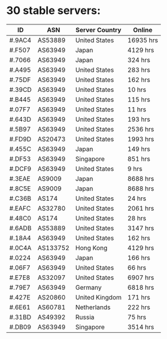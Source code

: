 # 30 stable servers:

| ID | ASN | Server Country | Online |
| ------ | ------ | ------ | ------ |
| #.9AC4 | AS53889 | United States | 16935 hrs |
| #.F507 | AS63949 | Japan | 4129 hrs |
| #.7066 | AS63949 | Japan | 324 hrs |
| #.A495 | AS63949 | United States | 283 hrs |
| #.75DF | AS63949 | United States | 162 hrs |
| #.39CD | AS63949 | United States | 10 hrs |
| #.B445 | AS63949 | United States | 115 hrs |
| #.07F7 | AS63949 | United States | 11 hrs |
| #.643D | AS63949 | United States | 193 hrs |
| #.5B97 | AS63949 | United States | 2536 hrs |
| #.FD9D | AS20473 | United States | 1993 hrs |
| #.455C | AS63949 | Japan | 149 hrs |
| #.DF53 | AS63949 | Singapore | 851 hrs |
| #.DCF9 | AS63949 | United States | 9 hrs |
| #.3EAE | AS9009 | Japan | 8688 hrs |
| #.8C5E | AS9009 | Japan | 8688 hrs |
| #.C36B | AS174 | United States | 24 hrs |
| #.EAFC | AS32780 | United States | 2061 hrs |
| #.48C0 | AS174 | United States | 28 hrs |
| #.6ADB | AS53889 | United States | 3147 hrs |
| #.18A4 | AS63949 | United States | 162 hrs |
| #.0C4A | AS133752 | Hong Kong | 4129 hrs |
| #.0224 | AS63949 | Japan | 166 hrs |
| #.06F7 | AS63949 | United States | 66 hrs |
| #.E7E8 | AS32097 | United States | 6907 hrs |
| #.79E7 | AS63949 | Germany | 6818 hrs |
| #.427E | AS20860 | United Kingdom | 171 hrs |
| #.6E61 | AS60781 | Netherlands | 222 hrs |
| #.31BD | AS49392 | Russia | 75 hrs |
| #.DB09 | AS63949 | Singapore | 3514 hrs |

